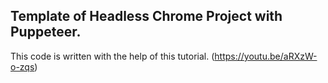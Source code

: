 ## Template of Headless Chrome Project with Puppeteer.
This code is written with the help of this tutorial. (https://youtu.be/aRXzW-o-zqs)

